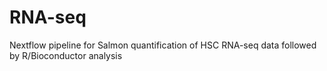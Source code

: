 # RNA-seq
Nextflow pipeline for Salmon quantification of HSC RNA-seq data followed by R/Bioconductor analysis
